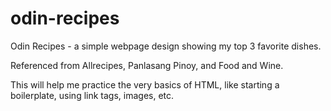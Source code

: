 # odin-recipes

Odin Recipes - a simple webpage design showing my top 3 favorite dishes.

Referenced from Allrecipes, Panlasang Pinoy, and Food and Wine.

This will help me practice the very basics of HTML, like starting a boilerplate, using link tags, images, etc.
